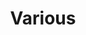 ---
title: Various
eleventyNavigation:
  parent: legacy-android-v3-data
  key: legacy-android-v3-data-various
  title: Various
  order: 40
---